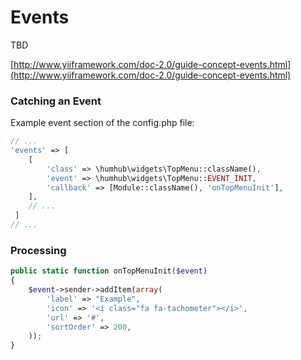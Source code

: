 Events
======

TBD

[http://www.yiiframework.com/doc-2.0/guide-concept-events.html](http://www.yiiframework.com/doc-2.0/guide-concept-events.html)



### Catching an Event

Example event section of the config.php file:
```php
// ...
'events' => [
    [
		'class' => \humhub\widgets\TopMenu::className(), 
		'event' => \humhub\widgets\TopMenu::EVENT_INIT, 
		'callback' => [Module::className(), 'onTopMenuInit'],
    ], 
	// ...
 ]
// ...

```

### Processing 

```php
public static function onTopMenuInit($event)
{
    $event->sender->addItem(array(
        'label' => "Example",
        'icon' => '<i class="fa fa-tachometer"></i>',
        'url' => '#',
        'sortOrder' => 200,
    ));
}
```
